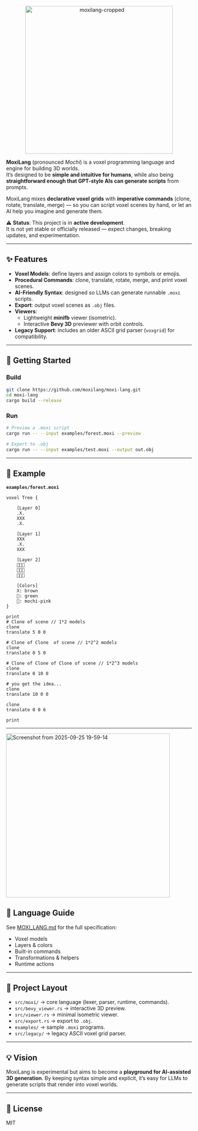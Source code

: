 <p align="center">
  <img height="400" alt="moxilang-cropped" src="https://github.com/user-attachments/assets/aca8e6bb-4a8c-4ed9-abc5-2972e89f89b0" />
</p>

**MoxiLang** (pronounced *Mochi*) is a voxel programming language and engine for building 3D worlds.  
It’s designed to be **simple and intuitive for humans**, while also being **straightforward enough that GPT-style AIs can generate scripts** from prompts.  

MoxiLang mixes **declarative voxel grids** with **imperative commands** (clone, rotate, translate, merge) — so you can script voxel scenes by hand, or let an AI help you imagine and generate them.



⚠️ **Status**: This project is in **active development**.  
It is not yet stable or officially released — expect changes, breaking updates, and experimentation.

---

## ✨ Features
- **Voxel Models**: define layers and assign colors to symbols or emojis.  
- **Procedural Commands**: clone, translate, rotate, merge, and print voxel scenes.  
- **AI-Friendly Syntax**: designed so LLMs can generate runnable `.moxi` scripts.  
- **Export**: output voxel scenes as `.obj` files.  
- **Viewers**:  
  - Lightweight **minifb** viewer (isometric).  
  - Interactive **Bevy 3D** previewer with orbit controls.  
- **Legacy Support**: includes an older ASCII grid parser (`voxgrid`) for compatibility.  

---

## 🚀 Getting Started

### Build
```bash
git clone https://github.com/moxilang/moxi-lang.git
cd moxi-lang
cargo build --release
```

### Run

```bash
# Preview a .moxi script
cargo run -- --input examples/forest.moxi --preview

# Export to .obj
cargo run -- --input examples/test.moxi --output out.obj
```

---

## 📜 Example

**`examples/forest.moxi`**

```moxi
voxel Tree {

    [Layer 0]
    .X.
    XXX
    .X.

    [Layer 1]
    XXX
    .X.
    XXX

    [Layer 2]
    🌳🌳🌳
    🌳🍡🌳
    🌳🌳🌳

    [Colors]
    X: brown
    🌳: green
    🍡: mochi-pink
}

print
# Clone of scene // 1*2 models
clone
translate 5 0 0

# Clone of Clone  of scene // 1*2^2 models
clone
translate 0 5 0

# Clone of Clone of Clone of scene // 1*2^3 models
clone
translate 0 10 0

# you get the idea...
clone
translate 10 0 0

clone
translate 0 0 6

print
```

---
<img height="444" alt="Screenshot from 2025-09-25 19-59-14" src="https://github.com/user-attachments/assets/929477d3-6a6b-4f04-a761-2c29f26a1079" />


## 📖 Language Guide

See [MOXI_LANG.md](./MOXI_LANG.md) for the full specification:

* Voxel models
* Layers & colors
* Built-in commands
* Transformations & helpers
* Runtime actions

---

## 🧩 Project Layout

* `src/moxi/` → core language (lexer, parser, runtime, commands).
* `src/bevy_viewer.rs` → interactive 3D preview.
* `src/viewer.rs` → minimal isometric viewer.
* `src/export.rs` → export to `.obj`.
* `examples/` → sample `.moxi` programs.
* `src/legacy/` → legacy ASCII voxel grid parser.

---

## 💡 Vision

MoxiLang is experimental but aims to become a **playground for AI-assisted 3D generation**.
By keeping syntax simple and explicit, it’s easy for LLMs to generate scripts that render into voxel worlds.

---

## 📜 License

MIT

